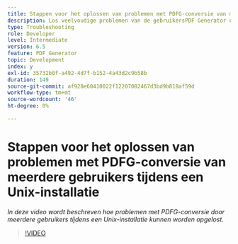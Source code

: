 ```yaml
---
title: Stappen voor het oplossen van problemen met PDFG-conversie van meerdere gebruikers tijdens een Unix-installatie
description: Los veelvoudige problemen van de gebruikersPDF Generator op de Opstelling van UNIX problemen op.
type: Troubleshooting
role: Developer
level: Intermediate
version: 6.5
feature: PDF Generator
topic: Development
index: y
exl-id: 35732b0f-a492-4d7f-b152-4a43d2c9b58b
duration: 149
source-git-commit: af928e60410022f12207082467d3bd9b818af59d
workflow-type: tm+mt
source-wordcount: '46'
ht-degree: 0%

---
```



# Stappen voor het oplossen van problemen met PDFG-conversie van meerdere gebruikers tijdens een Unix-installatie

*In deze video wordt beschreven hoe problemen met PDFG-conversie door meerdere gebruikers tijdens een Unix-installatie kunnen worden opgelost.*

>[!VIDEO](https://video.tv.adobe.com/v/335549?quality=12&learn=on)
